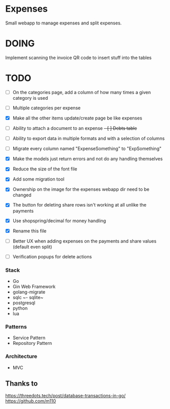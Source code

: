 # Expenses
Small webapp to manage expenses and split expenses.


# DOING
Implement scanning the invoice QR code to insert stuff into the tables


# TODO
- [ ] On the categories page, add a column of how many times a given category is
used
- [ ] Multiple categories per expense
- [X] Make all the other items update/create page be like expenses
- [ ] Ability to attach a document to an expense
~~- [ ] Debts table~~
- [ ] Ability to export data in multiple formats and with a selection of columns
- [ ] Migrate every column named "ExpenseSomething" to "ExpSomething"
- [X] Make the models just return errors and not do any handling themselves
- [X] Reduce the size of the font file
- [X] Add some migration tool
- [X] Ownership on the image for the expenses webapp dir need to be changed
- [X] The button for deleting share rows isn't working at all unlike the payments
- [X] Use shopspring/decimal for money handling
- [X] Rename this file
- [ ] Better UX when adding expenses on the payments and share values (default even split)
- [ ] Verification popups for delete actions


### Stack
- Go
- Gin Web Framework
- golang-migrate
- sqlc
~- sqlite~
- postgresql
- python
- lua


### Patterns
- Service Pattern
- Repository Pattern


### Architecture
- MVC


## Thanks to
https://threedots.tech/post/database-transactions-in-go/
https://github.com/m110
